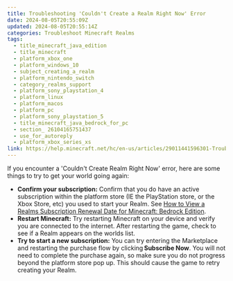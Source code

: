 ```yaml
---
title: Troubleshooting 'Couldn't Create a Realm Right Now' Error
date: 2024-08-05T20:55:09Z
updated: 2024-08-05T20:55:14Z
categories: Troubleshoot Minecraft Realms
tags:
  - title_minecraft_java_edition
  - title_minecraft
  - platform_xbox_one
  - platform_windows_10
  - subject_creating_a_realm
  - platform_nintendo_switch
  - category_realms_support
  - platform_sony_playstation_4
  - platform_linux
  - platform_macos
  - platform_pc
  - platform_sony_playstation_5
  - title_minecraft_java_bedrock_for_pc
  - section_ 26104165751437
  - use_for_autoreply
  - platform_xbox_series_xs
link: https://help.minecraft.net/hc/en-us/articles/29011441596301-Troubleshooting-Couldn-t-Create-a-Realm-Right-Now-Error
---
```


If you encounter a 'Couldn't Create Realm Right Now' error, here are some things to try to get your world going again:

- **Confirm your subscription:** Confirm that you do have an active subscription within the platform store (IE the PlayStation store, or the Xbox Store, etc) you used to start your Realm. See [How to View a Realms Subscription Renewal Date for Minecraft: Bedrock Edition](../Manage-Realms-Subscriptions/How-to-View-a-Realms-Subscription-Renewal-Date-for-Minecraft-Bedrock-Edition.md).
- **Restart Minecraft:** Try restarting Minecraft on your device and verify you are connected to the internet. After restarting the game, check to see if a Realm appears on the worlds list. 
- **Try to start a new subscription:** You can try entering the Marketplace and restarting the purchase flow by clicking **Subscribe Now**. You will not need to complete the purchase again, so make sure you do not progress beyond the platform store pop up. This should cause the game to retry creating your Realm.
